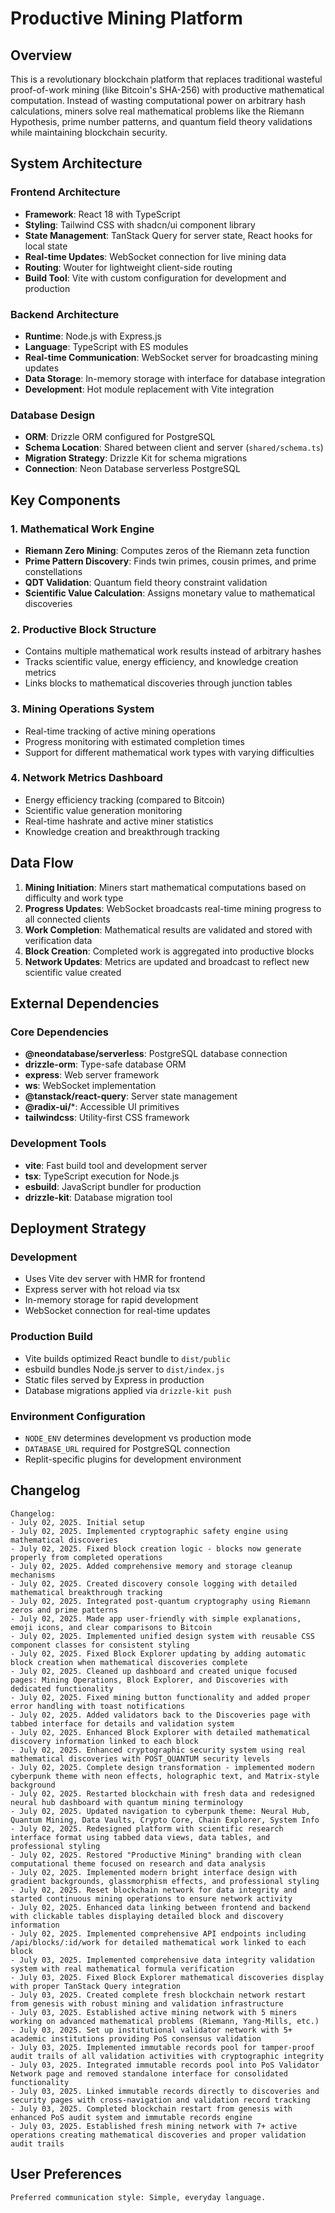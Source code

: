 # Productive Mining Platform

## Overview

This is a revolutionary blockchain platform that replaces traditional wasteful proof-of-work mining (like Bitcoin's SHA-256) with productive mathematical computation. Instead of wasting computational power on arbitrary hash calculations, miners solve real mathematical problems like the Riemann Hypothesis, prime number patterns, and quantum field theory validations while maintaining blockchain security.

## System Architecture

### Frontend Architecture
- **Framework**: React 18 with TypeScript
- **Styling**: Tailwind CSS with shadcn/ui component library
- **State Management**: TanStack Query for server state, React hooks for local state
- **Real-time Updates**: WebSocket connection for live mining data
- **Routing**: Wouter for lightweight client-side routing
- **Build Tool**: Vite with custom configuration for development and production

### Backend Architecture
- **Runtime**: Node.js with Express.js
- **Language**: TypeScript with ES modules
- **Real-time Communication**: WebSocket server for broadcasting mining updates
- **Data Storage**: In-memory storage with interface for database integration
- **Development**: Hot module replacement with Vite integration

### Database Design
- **ORM**: Drizzle ORM configured for PostgreSQL
- **Schema Location**: Shared between client and server (`shared/schema.ts`)
- **Migration Strategy**: Drizzle Kit for schema migrations
- **Connection**: Neon Database serverless PostgreSQL

## Key Components

### 1. Mathematical Work Engine
- **Riemann Zero Mining**: Computes zeros of the Riemann zeta function
- **Prime Pattern Discovery**: Finds twin primes, cousin primes, and prime constellations
- **QDT Validation**: Quantum field theory constraint validation
- **Scientific Value Calculation**: Assigns monetary value to mathematical discoveries

### 2. Productive Block Structure
- Contains multiple mathematical work results instead of arbitrary hashes
- Tracks scientific value, energy efficiency, and knowledge creation metrics
- Links blocks to mathematical discoveries through junction tables

### 3. Mining Operations System
- Real-time tracking of active mining operations
- Progress monitoring with estimated completion times
- Support for different mathematical work types with varying difficulties

### 4. Network Metrics Dashboard
- Energy efficiency tracking (compared to Bitcoin)
- Scientific value generation monitoring
- Real-time hashrate and active miner statistics
- Knowledge creation and breakthrough tracking

## Data Flow

1. **Mining Initiation**: Miners start mathematical computations based on difficulty and work type
2. **Progress Updates**: WebSocket broadcasts real-time mining progress to all connected clients
3. **Work Completion**: Mathematical results are validated and stored with verification data
4. **Block Creation**: Completed work is aggregated into productive blocks
5. **Network Updates**: Metrics are updated and broadcast to reflect new scientific value created

## External Dependencies

### Core Dependencies
- **@neondatabase/serverless**: PostgreSQL database connection
- **drizzle-orm**: Type-safe database ORM
- **express**: Web server framework
- **ws**: WebSocket implementation
- **@tanstack/react-query**: Server state management
- **@radix-ui/***: Accessible UI primitives
- **tailwindcss**: Utility-first CSS framework

### Development Tools
- **vite**: Fast build tool and development server
- **tsx**: TypeScript execution for Node.js
- **esbuild**: JavaScript bundler for production
- **drizzle-kit**: Database migration tool

## Deployment Strategy

### Development
- Uses Vite dev server with HMR for frontend
- Express server with hot reload via tsx
- In-memory storage for rapid development
- WebSocket connection for real-time updates

### Production Build
- Vite builds optimized React bundle to `dist/public`
- esbuild bundles Node.js server to `dist/index.js`
- Static files served by Express in production
- Database migrations applied via `drizzle-kit push`

### Environment Configuration
- `NODE_ENV` determines development vs production mode
- `DATABASE_URL` required for PostgreSQL connection
- Replit-specific plugins for development environment

## Changelog
```
Changelog:
- July 02, 2025. Initial setup
- July 02, 2025. Implemented cryptographic safety engine using mathematical discoveries
- July 02, 2025. Fixed block creation logic - blocks now generate properly from completed operations
- July 02, 2025. Added comprehensive memory and storage cleanup mechanisms
- July 02, 2025. Created discovery console logging with detailed mathematical breakthrough tracking
- July 02, 2025. Integrated post-quantum cryptography using Riemann zeros and prime patterns
- July 02, 2025. Made app user-friendly with simple explanations, emoji icons, and clear comparisons to Bitcoin
- July 02, 2025. Implemented unified design system with reusable CSS component classes for consistent styling
- July 02, 2025. Fixed Block Explorer updating by adding automatic block creation when mathematical discoveries complete
- July 02, 2025. Cleaned up dashboard and created unique focused pages: Mining Operations, Block Explorer, and Discoveries with dedicated functionality
- July 02, 2025. Fixed mining button functionality and added proper error handling with toast notifications
- July 02, 2025. Added validators back to the Discoveries page with tabbed interface for details and validation system
- July 02, 2025. Enhanced Block Explorer with detailed mathematical discovery information linked to each block
- July 02, 2025. Enhanced cryptographic security system using real mathematical discoveries with POST_QUANTUM security levels
- July 02, 2025. Complete design transformation - implemented modern cyberpunk theme with neon effects, holographic text, and Matrix-style background
- July 02, 2025. Restarted blockchain with fresh data and redesigned neural hub dashboard with quantum mining terminology
- July 02, 2025. Updated navigation to cyberpunk theme: Neural Hub, Quantum Mining, Data Vaults, Crypto Core, Chain Explorer, System Info
- July 02, 2025. Redesigned platform with scientific research interface format using tabbed data views, data tables, and professional styling
- July 02, 2025. Restored "Productive Mining" branding with clean computational theme focused on research and data analysis
- July 02, 2025. Implemented modern bright interface design with gradient backgrounds, glassmorphism effects, and professional styling
- July 02, 2025. Reset blockchain network for data integrity and started continuous mining operations to ensure network activity
- July 02, 2025. Enhanced data linking between frontend and backend with clickable tables displaying detailed block and discovery information
- July 02, 2025. Implemented comprehensive API endpoints including /api/blocks/:id/work for detailed mathematical work linked to each block
- July 03, 2025. Implemented comprehensive data integrity validation system with real mathematical formula verification
- July 03, 2025. Fixed Block Explorer mathematical discoveries display with proper TanStack Query integration
- July 03, 2025. Created complete fresh blockchain network restart from genesis with robust mining and validation infrastructure
- July 03, 2025. Established active mining network with 5 miners working on advanced mathematical problems (Riemann, Yang-Mills, etc.)
- July 03, 2025. Set up institutional validator network with 5+ academic institutions providing PoS consensus validation
- July 03, 2025. Implemented immutable records pool for tamper-proof audit trails of all validation activities with cryptographic integrity
- July 03, 2025. Integrated immutable records pool into PoS Validator Network page and removed standalone interface for consolidated functionality
- July 03, 2025. Linked immutable records directly to discoveries and security pages with cross-navigation and validation record tracking
- July 03, 2025. Completed blockchain restart from genesis with enhanced PoS audit system and immutable records engine
- July 03, 2025. Established fresh mining network with 7+ active operations creating mathematical discoveries and proper validation audit trails
```

## User Preferences
```
Preferred communication style: Simple, everyday language.
```